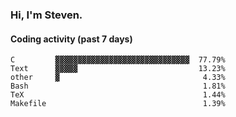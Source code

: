 ### Hi, I'm Steven.

#### Coding activity (past 7 days)
```
C         ▓▓▓▓▓▓▓▓▓▓▓▓▓▓▓▓▓▓▓▓▓▓▓▓▓▓▓▓▓▓  77.79%
Text      ▓▓▓▓▓                           13.23%
other     ▓                                4.33%
Bash                                       1.81%
TeX                                        1.44%
Makefile                                   1.39%
```

